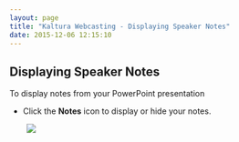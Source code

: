 ```yaml
---
layout: page
title: "Kaltura Webcasting - Displaying Speaker Notes"
date: 2015-12-06 12:15:10
---
```


<h2 class="table-wrap">
    Displaying Speaker Notes
  </h2>
  
  <p class="mce-procedure">
    To display notes from your PowerPoint presentation
  </p>
  
  <ul>
    <li>
      <span>Click the <strong>Notes</strong> icon to display or hide your notes.</span>
    </li>
  </ul>
  
  <p style="padding-left: 30px;">
    <img src="{{site.url}}/assets/3484">
  </p>